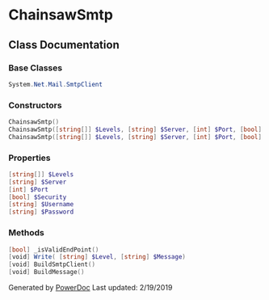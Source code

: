 # ChainsawSmtp

## Class Documentation

### Base Classes

```PowerShell
System.Net.Mail.SmtpClient
```

### Constructors

```PowerShell
ChainsawSmtp()
ChainsawSmtp([string[]] $Levels, [string] $Server, [int] $Port, [bool] $Security)
ChainsawSmtp([string[]] $Levels, [string] $Server, [int] $Port, [bool] $Security, [string] $Username, [string] $Password)
```

### Properties

```PowerShell
[string[]] $Levels
[string] $Server
[int] $Port
[bool] $Security
[string] $Username
[string] $Password
```

### Methods

```PowerShell
[bool] _isValidEndPoint()
[void] Write( [string] $Level, [string] $Message)
[void] BuildSmtpClient()
[void] BuildMessage()
```

Generated by [PowerDoc](https://github.com/luther38/PowerDoc)
Last updated: 2/19/2019
